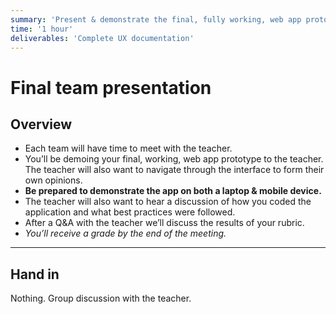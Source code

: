 ```yaml
---
summary: 'Present & demonstrate the final, fully working, web app prototype to the teacher.'
time: '1 hour'
deliverables: 'Complete UX documentation'
---
```


# Final team presentation

## Overview

- Each team will have time to meet with the teacher.
- You’ll be demoing your final, working, web app prototype to the teacher. The teacher will also want to navigate through the interface to form their own opinions.
- **Be prepared to demonstrate the app on both a laptop & mobile device.**
- The teacher will also want to hear a discussion of how you coded the application and what best practices were followed.
- After a Q&A with the teacher we’ll discuss the results of your rubric.
- *You’ll receive a grade by the end of the meeting.*

---

## Hand in

Nothing. Group discussion with the teacher.
